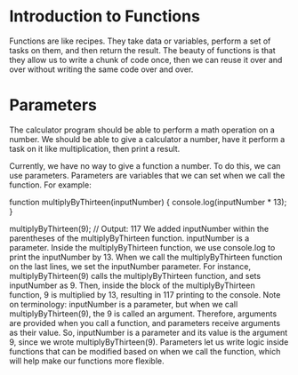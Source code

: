 # Introduction to Functions

Functions are like recipes. They take data or variables, perform a set of tasks on them, and then return the result. The beauty of functions is that they allow us to write a chunk of code once, then we can reuse it over and over without writing the same code over and over.

# Parameters
The calculator program should be able to perform a math operation on a number. We should be able to give a calculator a number, have it perform a task on it like multiplication, then print a result.

Currently, we have no way to give a function a number. To do this, we can use parameters. Parameters are variables that we can set when we call the function. For example:

function multiplyByThirteen(inputNumber) {
  console.log(inputNumber * 13);
}

multiplyByThirteen(9);
// Output: 117
We added inputNumber within the parentheses of the multiplyByThirteen function. inputNumber is a parameter.
Inside the multiplyByThirteen function, we use console.log to print the inputNumber by 13.
When we call the multiplyByThirteen function on the last lines, we set the inputNumber parameter. For instance, multiplyByThirteen(9) calls the multiplyByThirteen function, and sets inputNumber as 9. Then, inside the block of the multiplyByThirteen function, 9 is multiplied by 13, resulting in 117 printing to the console.
Note on terminology: inputNumber is a parameter, but when we call multiplyByThirteen(9), the 9 is called an argument. Therefore, arguments are provided when you call a function, and parameters receive arguments as their value. So, inputNumber is a parameter and its value is the argument 9, since we wrote multiplyByThirteen(9).
Parameters let us write logic inside functions that can be modified based on when we call the function, which will help make our functions more flexible.

